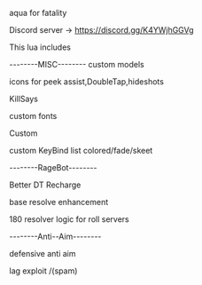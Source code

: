

aqua for fatality

Discord server -> https://discord.gg/K4YWjhGGVg

This lua includes

         
--------MISC--------
custom models

icons for peek assist,DoubleTap,hideshots

KillSays

custom fonts 

Custom 

custom KeyBind list colored/fade/skeet

--------RageBot--------

Better DT Recharge

base resolve enhancement 

180 resolver logic for roll servers



--------Anti--Aim--------

defensive anti aim

lag exploit /(spam)


